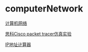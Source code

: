 # computerNetwork


[计算机网络](https://www.bilibili.com/video/av9876107)       

[思科Cisco packet tracer仿真实验](https://www.bilibili.com/video/av34043448)

[IP地址计算器](http://www.nicetool.net/app/ip_Calculator.html)
